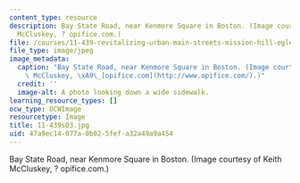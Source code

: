 ```yaml
---
content_type: resource
description: Bay State Road, near Kenmore Square in Boston. (Image courtesy of Keith
  McCluskey, ? opifice.com.)
file: /courses/11-439-revitalizing-urban-main-streets-mission-hill-egleston-square-boston-spring-2003/47a9ec14077a0b025fefa32a49a9a454_11-439s03.jpg
file_type: image/jpeg
image_metadata:
  caption: "Bay State Road, near Kenmore Square in Boston. (Image courtesy of Keith\
    \ McCluskey, \xA9\_[opifice.com](http://www.opifice.com/).)"
  credit: ''
  image-alt: A photo looking down a wide sidewalk.
learning_resource_types: []
ocw_type: OCWImage
resourcetype: Image
title: 11-439s03.jpg
uid: 47a9ec14-077a-0b02-5fef-a32a49a9a454
---
```

Bay State Road, near Kenmore Square in Boston. (Image courtesy of Keith McCluskey, ? opifice.com.)

